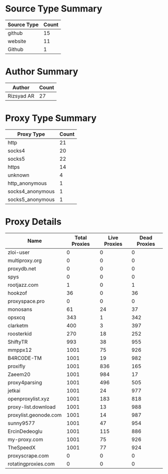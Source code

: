 # Source Type Summary

| Source Type | Count |
|-------------|-------|
| github | 15 |
| website | 11 |
| Github | 1 |


# Author Summary

| Author | Count |
|--------|-------|
| Rizsyad AR | 27 |


# Proxy Type Summary

| Proxy Type | Count |
|------------|-------|
| http | 21 |
| socks4 | 20 |
| socks5 | 22 |
| https | 14 |
| unknown | 4 |
| http_anonymous | 1 |
| socks4_anonymous | 1 |
| socks5_anonymous | 1 |


# Proxy Details

| Name | Total Proxies | Live Proxies | Dead Proxies |
|------|---------------|--------------|---------------|
| zloi-user | 0 | 0 | 0 |
| multiproxy.org | 0 | 0 | 0 |
| proxydb.net | 0 | 0 | 0 |
| spys | 0 | 0 | 0 |
| rootjazz.com | 1 | 0 | 1 |
| hookzof | 36 | 0 | 36 |
| proxyspace.pro | 0 | 0 | 0 |
| monosans | 61 | 24 | 37 |
| opsxcq | 343 | 1 | 342 |
| clarketm | 400 | 3 | 397 |
| roosterkid | 270 | 18 | 252 |
| ShiftyTR | 993 | 38 | 955 |
| mmppx12 | 1001 | 75 | 926 |
| B4RC0DE-TM | 1001 | 19 | 982 |
| proxifly | 1001 | 836 | 165 |
| Zaeem20 | 1001 | 984 | 17 |
| proxy4parsing | 1001 | 496 | 505 |
| jetkai | 1001 | 24 | 977 |
| openproxylist.xyz | 1001 | 183 | 818 |
| proxy-list.download | 1001 | 13 | 988 |
| proxylist.geonode.com | 1001 | 14 | 987 |
| sunny9577 | 1001 | 47 | 954 |
| ErcinDedeoglu | 1001 | 115 | 886 |
| my-proxy.com | 1001 | 75 | 926 |
| TheSpeedX | 1001 | 77 | 924 |
| proxyscrape.com | 0 | 0 | 0 |
| rotatingproxies.com | 0 | 0 | 0 |
